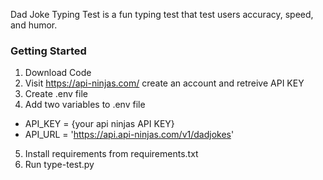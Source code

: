Dad Joke Typing Test is a fun typing test that test users accuracy, speed, and humor.

### Getting Started
1. Download Code
2. Visit https://api-ninjas.com/ create an account and retreive API KEY
3. Create .env file
4. Add two variables to .env file
  - API_KEY = {your api ninjas API KEY}
  - API_URL = 'https://api.api-ninjas.com/v1/dadjokes'
5. Install requirements from requirements.txt
6. Run type-test.py
